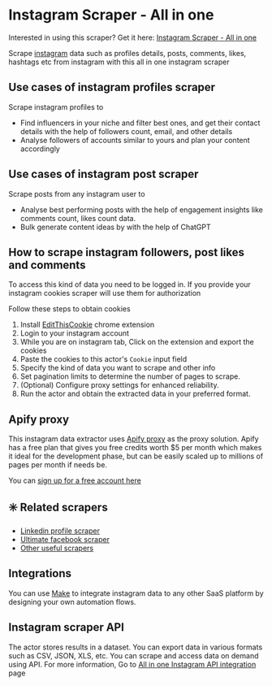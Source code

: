 # Instagram Scraper - All in one
Interested in using this scraper? Get it here: [Instagram Scraper - All in one](https://apify.com/curious_coder/instagram-scraper?fpr=ve081&fp_sid=github_instagram-scraper)

Scrape [instagram](https://instagram.com) data such as profiles details, posts, comments, likes, hashtags etc from instagram with this all in one instagram scraper

## Use cases of instagram profiles scraper
Scrape instagram profiles to 
- Find influencers in your niche and filter best ones, and get their contact details with the help of followers count, email, and other details
- Analyse followers of accounts similar to yours and plan your content accordingly

## Use cases of instagram post scraper
Scrape posts from any instagram user to 
- Analyse best performing posts with the help of engagement insights like comments count, likes count data.
- Bulk generate content ideas by with the help of ChatGPT


## How to scrape instagram followers, post likes and comments
To access this kind of data you need to be logged in. If you provide your instagram cookies scraper will use them for authorization 

Follow these steps to obtain cookies

1. Install [EditThisCookie](https://chrome.google.com/webstore/detail/editthiscookie/fngmhnnpilhplaeedifhccceomclgfbg) chrome extension 
2. Login to your instagram account
3. While you are on instagram tab, Click on the extension and export the cookies 
4. Paste the cookies to this actor's `Cookie` input field
5. Specify the kind of data you want to scrape and other info
6. Set pagination limits to determine the number of pages to scrape.
7. (Optional) Configure proxy settings for enhanced reliability.
8. Run the actor and obtain the extracted data in your preferred format.

## Apify proxy

This instagram data extractor uses [Apify proxy](https://apify.com/proxy?fpr=ve081) as the proxy solution. Apify has a free plan that gives you free credits worth $5 per month which makes it ideal for the development phase, but can be easily scaled up to millions of pages per month if needs be.

You can [sign up for a free account here](https://apify.com/pricing?fpr=ve081)

## ✳️ Related scrapers
- [Linkedin profile scraper](https://apify.com/curious_coder/linkedin-profile-scraper?fpr=ve081&fp_sid=github_instagram-scraper)
- [Ultimate facebook scraper](https://apify.com/curious_coder/ultimate-facebook-scraper?fpr=ve081&fp_sid=github_instagram-scraper)
- [Other useful scrapers](https://apify.com/curious_coder?fpr=ve081&fp_sid=github_instagram-scraper)


## Integrations
You can use [Make](https://www.make.com/en/register?pc=growthhack) to integrate instagram data to any other SaaS platform by designing your own automation flows.

## Instagram scraper API

The actor stores results in a dataset. You can export data in various formats such as CSV, JSON, XLS, etc. 
You can scrape and access data on demand using API. For more information, Go to [All in one Instagram API integration](https://apify.com/curious_coder/instagram-scraper/api/endpoints?fpr=ve081) page
